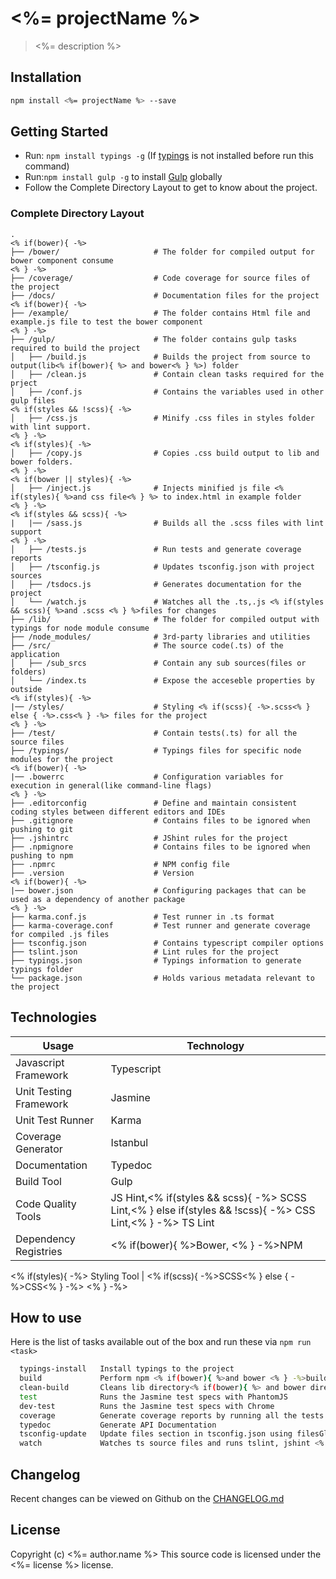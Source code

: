 # <%= projectName %> 
> <%= description %>

## Installation

```sh
npm install <%= projectName %> --save
```

## Getting Started

* Run: `npm install typings -g` (If [typings](https://www.npmjs.com/package/typings) is not installed before run this command)
* Run:`npm install gulp -g` to install [Gulp](https://www.npmjs.com/package/gulp) globally
* Follow the Complete Directory Layout to get to know about the project.

### Complete Directory Layout

```
.
<% if(bower){ -%>
├── /bower/                     # The folder for compiled output for bower component consume
<% } -%>
├── /coverage/                  # Code coverage for source files of the project
├── /docs/                      # Documentation files for the project
<% if(bower){ -%>
├── /example/                   # The folder contains Html file and example.js file to test the bower component
<% } -%>
├── /gulp/                      # The folder contains gulp tasks required to build the project
│   ├── /build.js               # Builds the project from source to output(lib<% if(bower){ %> and bower<% } %>) folder
│   ├── /clean.js               # Contain clean tasks required for the prject
│   ├── /conf.js                # Contains the variables used in other gulp files
<% if(styles && !scss){ -%>
│   ├── /css.js                 # Minify .css files in styles folder with lint support.
<% } -%>
<% if(styles){ -%>
│   ├── /copy.js                # Copies .css build output to lib and bower folders.
<% } -%>
<% if(bower || styles){ -%>
│   ├── /inject.js              # Injects minified js file <% if(styles){ %>and css file<% } %> to index.html in example folder
<% } -%>
<% if(styles && scss){ -%>
|   |── /sass.js                # Builds all the .scss files with lint support
<% } -%>
│   ├── /tests.js               # Run tests and generate coverage reports
│   ├── /tsconfig.js            # Updates tsconfig.json with project sources
│   ├── /tsdocs.js              # Generates documentation for the project
│   └── /watch.js               # Watches all the .ts,.js <% if(styles && scss){ %>and .scss <% } %>files for changes
├── /lib/                       # The folder for compiled output with typings for node module consume
├── /node_modules/              # 3rd-party libraries and utilities
├── /src/                       # The source code(.ts) of the application
│   ├── /sub_srcs               # Contain any sub sources(files or folders)
│   └── /index.ts               # Expose the acceseble properties by outside
<% if(styles){ -%>
|── /styles/                    # Styling <% if(scss){ -%>.scss<% } else { -%>.css<% } -%> files for the project
<% } -%>
├── /test/                      # Contain tests(.ts) for all the source files
├── /typings/                   # Typings files for specific node modules for the project
<% if(bower){ -%>
|── .bowerrc                    # Configuration variables for execution in general(like command-line flags)
<% } -%>
├── .editorconfig               # Define and maintain consistent coding styles between different editors and IDEs
├── .gitignore                  # Contains files to be ignored when pushing to git
├── .jshintrc                   # JShint rules for the project
├── .npmignore                  # Contains files to be ignored when pushing to npm
├── .npmrc                      # NPM config file
├── .version                    # Version
<% if(bower){ -%>
|── bower.json                  # Configuring packages that can be used as a dependency of another package
<% } -%>
├── karma.conf.js               # Test runner in .ts format
├── karma-coverage.conf         # Test runner and generate coverage for compiled .js files
├── tsconfig.json               # Contains typescript compiler options
├── tslint.json                 # Lint rules for the project
├── typings.json                # Typings information to generate typings folder
└── package.json                # Holds various metadata relevant to the project
```

## Technologies

Usage          	            | Technology
--------------------------	| --------------------------
Javascript Framework        | Typescript
Unit Testing Framework     	| Jasmine
Unit Test Runner           	| Karma
Coverage Generator         	| Istanbul
Documentation              	| Typedoc
Build Tool                	| Gulp
Code Quality Tools         	| JS Hint,<% if(styles && scss){ -%> SCSS Lint,<% } else if(styles && !scss){ -%> CSS Lint,<% } -%> TS Lint
Dependency Registries      	| <% if(bower){ %>Bower, <% } -%>NPM
<% if(styles){ -%>
Styling Tool            	  | <% if(scss){ -%>SCSS<% } else { -%>CSS<% } -%>
<% } -%>

## How to use

Here is the list of tasks available out of the box and run these via `npm run <task>`
```sh
  typings-install   Install typings to the project
  build             Perform npm <% if(bower){ %>and bower <% } -%>build
  clean-build       Cleans lib directory<% if(bower){ %> and bower directory<% } %>
  test              Runs the Jasmine test specs with PhantomJS
  dev-test          Runs the Jasmine test specs with Chrome
  coverage          Generate coverage reports by running all the tests via karma
  typedoc           Generate API Documentation
  tsconfig-update   Update files section in tsconfig.json using filesGlob entries
  watch             Watches ts source files and runs tslint, jshint <% if(styles && scss){ -%>and scss-lint <% } else if(styles && !scss){ -%>and csslint <% } -%>on change
```
## Changelog
Recent changes can be viewed on Github on the [CHANGELOG.md](CHANGELOG.md)

## License

Copyright (c) <%= author.name %>
This source code is licensed under the <%= license %> license.
